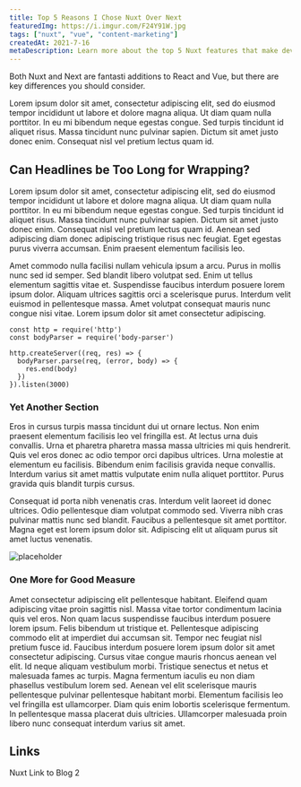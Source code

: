```yaml
---
title: Top 5 Reasons I Chose Nuxt Over Next
featuredImg: https://i.imgur.com/F24Y91W.jpg
tags: ["nuxt", "vue", "content-marketing"]
createdAt: 2021-7-16
metaDescription: Learn more about the top 5 Nuxt features that make development a breeze.
---
```


Both Nuxt and Next are fantasti additions to React and Vue, but there are key differences you should consider.

<!--more-->

Lorem ipsum dolor sit amet, consectetur adipiscing elit, sed do eiusmod tempor incididunt ut labore et dolore magna aliqua. Ut diam quam nulla porttitor. In eu mi bibendum neque egestas congue. Sed turpis tincidunt id aliquet risus. Massa tincidunt nunc pulvinar sapien. Dictum sit amet justo donec enim. Consequat nisl vel pretium lectus quam id.

## Can Headlines be Too Long for Wrapping?

Lorem ipsum dolor sit amet, consectetur adipiscing elit, sed do eiusmod tempor incididunt ut labore et dolore magna aliqua. Ut diam quam nulla porttitor. In eu mi bibendum neque egestas congue. Sed turpis tincidunt id aliquet risus. Massa tincidunt nunc pulvinar sapien. Dictum sit amet justo donec enim. Consequat nisl vel pretium lectus quam id. Aenean sed adipiscing diam donec adipiscing tristique risus nec feugiat. Eget egestas purus viverra accumsan. Enim praesent elementum facilisis leo.

Amet commodo nulla facilisi nullam vehicula ipsum a arcu. Purus in mollis nunc sed id semper. Sed blandit libero volutpat sed. Enim ut tellus elementum sagittis vitae et. Suspendisse faucibus interdum posuere lorem ipsum dolor. Aliquam ultrices sagittis orci a scelerisque purus. Interdum velit euismod in pellentesque massa. Amet volutpat consequat mauris nunc congue nisi vitae. Lorem ipsum dolor sit amet consectetur adipiscing.

```js{1,3-5}[server.js]
const http = require('http')
const bodyParser = require('body-parser')

http.createServer((req, res) => {
  bodyParser.parse(req, (error, body) => {
    res.end(body)
  })
}).listen(3000)
```

### Yet Another Section

Eros in cursus turpis massa tincidunt dui ut ornare lectus. Non enim praesent elementum facilisis leo vel fringilla est. At lectus urna duis convallis. Urna et pharetra pharetra massa massa ultricies mi quis hendrerit. Quis vel eros donec ac odio tempor orci dapibus ultrices. Urna molestie at elementum eu facilisis. Bibendum enim facilisis gravida neque convallis. Interdum varius sit amet mattis vulputate enim nulla aliquet porttitor. Purus gravida quis blandit turpis cursus.

Consequat id porta nibh venenatis cras. Interdum velit laoreet id donec ultrices. Odio pellentesque diam volutpat commodo sed. Viverra nibh cras pulvinar mattis nunc sed blandit. Faucibus a pellentesque sit amet porttitor. Magna eget est lorem ipsum dolor sit. Adipiscing elit ut aliquam purus sit amet luctus venenatis.

<img src="https://i.imgur.com/AHRY6yt.jpg" alt="placeholder" />

### One More for Good Measure

Amet consectetur adipiscing elit pellentesque habitant. Eleifend quam adipiscing vitae proin sagittis nisl. Massa vitae tortor condimentum lacinia quis vel eros. Non quam lacus suspendisse faucibus interdum posuere lorem ipsum. Felis bibendum ut tristique et. Pellentesque adipiscing commodo elit at imperdiet dui accumsan sit. Tempor nec feugiat nisl pretium fusce id. Faucibus interdum posuere lorem ipsum dolor sit amet consectetur adipiscing. Cursus vitae congue mauris rhoncus aenean vel elit. Id neque aliquam vestibulum morbi. Tristique senectus et netus et malesuada fames ac turpis. Magna fermentum iaculis eu non diam phasellus vestibulum lorem sed. Aenean vel elit scelerisque mauris pellentesque pulvinar pellentesque habitant morbi. Elementum facilisis leo vel fringilla est ullamcorper. Diam quis enim lobortis scelerisque fermentum. In pellentesque massa placerat duis ultricies. Ullamcorper malesuada proin libero nunc consequat interdum varius sit amet.

## Links

<nuxt-link to="/blog/blog-2">Nuxt Link to Blog 2</nuxt-link>
